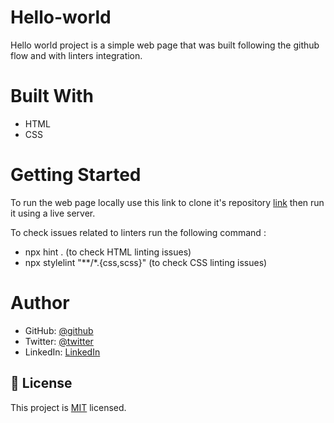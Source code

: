 # Hello-world

Hello world project is a simple web page that was built following the github flow and with linters integration.

# Built With

- HTML
- CSS

# Getting Started

To run the web page locally use this link to clone it's repository [link](https://github.com/ntazelo/Hello-world/tree/HeadingFeature) then run it using a live server.

To check issues related to linters run the following command :

- npx hint .   (to check HTML linting issues)
- npx stylelint "**/*.{css,scss}"    (to check CSS linting issues)


# Author

- GitHub: [@github](https://github.com/ntazelo)
- Twitter: [@twitter](https://twitter.com/NtazamaE)
- LinkedIn: [LinkedIn](https://www.linkedin.com/in/eloi-ntazama-a14219214/)


## 📝 License

This project is [MIT](https://github.com/ntazelo/Hello-world/blob/HeadingFeature/LICENSE) licensed.